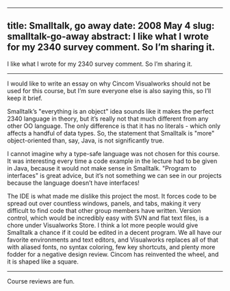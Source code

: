 --------------------------------------------------------------------------------
title:    Smalltalk, go away
date:     2008 May 4
slug:     smalltalk-go-away
abstract: I like what I wrote for my 2340 survey comment.
          So I’m sharing it.
--------------------------------------------------------------------------------

I like what I wrote for my 2340 survey comment. So I’m sharing it.

---

I would like to write an essay on why Cincom Visualworks should not be used
for this course, but I’m sure everyone else is also saying this, so I’ll keep
it brief.

Smalltalk’s "everything is an object" idea sounds like it makes the perfect
2340 language in theory, but it’s really not that much different from any
other OO language. The only difference is that it has no literals - which only
affects a handful of data types. So, the statement that Smalltalk is "more"
object-oriented than, say, Java, is not significantly true.

I cannot imagine why a type-safe language was not chosen for this course. It
was interesting every time a code example in the lecture had to be given in
Java, because it would not make sense in Smalltalk. "Program to interfaces"
is great advice, but it’s not something we can see in our projects because the
language doesn’t have interfaces!

The IDE is what made me dislike this project the most. It forces code to be
spread out over countless windows, panels, and tabs, making it very difficult
to find code that other group members have written. Version control, which
would be incredibly easy with SVN and flat text files, is a chore under
Visualworks Store. I think a lot more people would give Smalltalk a chance if
it could be edited in a decent program. We all have our favorite environments
and text editors, and Visualworks replaces all of that with aliased fonts, no
syntax coloring, few key shortcuts, and plenty more fodder for a negative
design review. Cincom has reinvented the wheel, and it is shaped like a
square.

---

Course reviews are fun.
